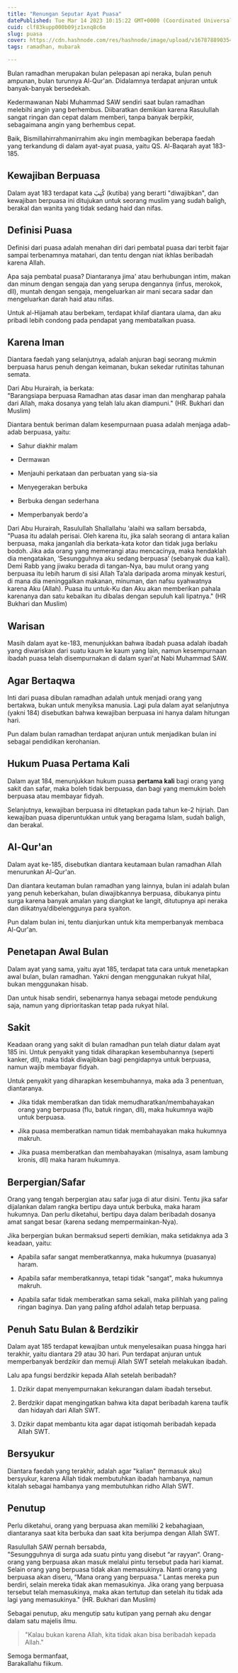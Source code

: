 ```yaml
---
title: "Renungan Seputar Ayat Puasa"
datePublished: Tue Mar 14 2023 10:15:22 GMT+0000 (Coordinated Universal Time)
cuid: clf83kupp000b09jz1xnq8c6m
slug: puasa
cover: https://cdn.hashnode.com/res/hashnode/image/upload/v1678788903540/ae791130-b632-409b-a51f-92938651739f.png
tags: ramadhan, mubarak

---
```


Bulan ramadhan merupakan bulan pelepasan api neraka, bulan penuh ampunan, bulan turunnya Al-Qur'an. Didalamnya terdapat anjuran untuk banyak-banyak bersedekah.

Kedermawanan Nabi Muhammad SAW sendiri saat bulan ramadhan melebihi angin yang berhembus. Diibaratkan demikian karena Rasulullah sangat ringan dan cepat dalam memberi, tanpa banyak berpikir, sebagaimana angin yang berhembus cepat.

Baik, Bismillahirrahmanirrahim aku ingin membagikan beberapa faedah yang terkandung di dalam ayat-ayat puasa, yaitu QS. Al-Baqarah ayat 183-185.

## Kewajiban Berpuasa

Dalam ayat 183 terdapat kata كُتِبَ (kutiba) yang berarti "diwajibkan", dan kewajiban berpuasa ini ditujukan untuk seorang muslim yang sudah baligh, berakal dan wanita yang tidak sedang haid dan nifas.

## Definisi Puasa

Definisi dari puasa adalah menahan diri dari pembatal puasa dari terbit fajar sampai terbenamnya matahari, dan tentu dengan niat ikhlas beribadah karena Allah.

Apa saja pembatal puasa? Diantaranya jima' atau berhubungan intim, makan dan minum dengan sengaja dan yang serupa dengannya (infus, merokok, dll), muntah dengan sengaja, mengeluarkan air mani secara sadar dan mengeluarkan darah haid atau nifas.

Untuk al-Hijamah atau berbekam, terdapat khilaf diantara ulama, dan aku pribadi lebih condong pada pendapat yang membatalkan puasa.

## Karena Iman

Diantara faedah yang selanjutnya, adalah anjuran bagi seorang mukmin berpuasa harus penuh dengan keimanan, bukan sekedar rutinitas tahunan semata.

Dari Abu Hurairah, ia berkata:  
"Barangsiapa berpuasa Ramadhan atas dasar iman dan mengharap pahala dari Allah, maka dosanya yang telah lalu akan diampuni." (HR. Bukhari dan Muslim)

Diantara bentuk beriman dalam kesempurnaan puasa adalah menjaga adab-adab berpuasa, yaitu:

* Sahur diakhir malam
    
* Dermawan
    
* Menjauhi perkataan dan perbuatan yang sia-sia
    
* Menyegerakan berbuka
    
* Berbuka dengan sederhana
    
* Memperbanyak berdo'a
    

Dari Abu Hurairah, Rasulullah Shallallahu ‘alaihi wa sallam bersabda,  
"Puasa itu adalah perisai. Oleh karena itu, jika salah seorang di antara kalian berpuasa, maka janganlah dia berkata-kata kotor dan tidak juga berlaku bodoh. Jika ada orang yang memerangi atau mencacinya, maka hendaklah dia mengatakan, ‘Sesungguhnya aku sedang berpuasa’ (sebanyak dua kali). Demi Rabb yang jiwaku berada di tangan-Nya, bau mulut orang yang berpuasa itu lebih harum di sisi Allah Ta’ala daripada aroma minyak kesturi, di mana dia meninggalkan makanan, minuman, dan nafsu syahwatnya karena Aku (Allah). Puasa itu untuk-Ku dan Aku akan memberikan pahala karenanya dan satu kebaikan itu dibalas dengan sepuluh kali lipatnya." (HR Bukhari dan Muslim)

## Warisan

Masih dalam ayat ke-183, menunjukkan bahwa ibadah puasa adalah ibadah yang diwariskan dari suatu kaum ke kaum yang lain, namun kesempurnaan ibadah puasa telah disempurnakan di dalam syari'at Nabi Muhammad SAW.

## Agar Bertaqwa

Inti dari puasa dibulan ramadhan adalah untuk menjadi orang yang bertakwa, bukan untuk menyiksa manusia. Lagi pula dalam ayat selanjutnya (yakni 184) disebutkan bahwa kewajiban berpuasa ini hanya dalam hitungan hari.

Pun dalam bulan ramadhan terdapat anjuran untuk menjadikan bulan ini sebagai pendidikan kerohanian.

## Hukum Puasa Pertama Kali

Dalam ayat 184, menunjukkan hukum puasa **pertama kali** bagi orang yang sakit dan safar, maka boleh tidak berpuasa, dan bagi yang memukim boleh berpuasa atau membayar fidyah.

Selanjutnya, kewajiban berpuasa ini ditetapkan pada tahun ke-2 hijriah. Dan kewajiban puasa diperuntukkan untuk yang beragama Islam, sudah baligh, dan berakal.

## Al-Qur'an

Dalam ayat ke-185, disebutkan diantara keutamaan bulan ramadhan Allah menurunkan Al-Qur'an.

Dan diantara keutaman bulan ramadhan yang lainnya, bulan ini adalah bulan yang penuh keberkahan, bulan diwajibkannya berpuasa, dibukanya pintu surga karena banyak amalan yang diangkat ke langit, ditutupnya api neraka dan diikatnya/dibelenggunya para syaiton.

Pun dalam bulan ini, tentu dianjurkan untuk kita memperbanyak membaca Al-Qur'an.

## Penetapan Awal Bulan

Dalam ayat yang sama, yaitu ayat 185, terdapat tata cara untuk menetapkan awal bulan, bulan ramadhan. Yakni dengan menggunakan rukyat hilal, bukan menggunakan hisab.

Dan untuk hisab sendiri, sebenarnya hanya sebagai metode pendukung saja, namun yang diprioritaskan tetap pada rukyat hilal.

## Sakit

Keadaan orang yang sakit di bulan ramadhan pun telah diatur dalam ayat 185 ini. Untuk penyakit yang tidak diharapkan kesembuhannya (seperti kanker, dll), maka tidak diwajibkan bagi pengidapnya untuk berpuasa, namun wajib membayar fidyah.

Untuk penyakit yang diharapkan kesembuhannya, maka ada 3 penentuan, diantaranya.

* Jika tidak memberatkan dan tidak memudharatkan/membahayakan orang yang berpuasa (flu, batuk ringan, dll), maka hukumnya wajib untuk berpuasa.
    
* Jika puasa memberatkan namun tidak membahayakan maka hukumnya makruh.
    
* Jika puasa memberatkan dan membahayakan (misalnya, asam lambung kronis, dll) maka haram hukumnya.
    

## Berpergian/Safar

Orang yang tengah berpergian atau safar juga di atur disini. Tentu jika safar dijalankan dalam rangka bertipu daya untuk berbuka, maka haram hukumnya. Dan perlu diketahui, bertipu daya dalam beribadah dosanya amat sangat besar (karena sedang mempermainkan-Nya).

Jika berpergian bukan bermaksud seperti demikian, maka setidaknya ada 3 keadaan, yaitu:

* Apabila safar sangat memberatkannya, maka hukumnya (puasanya) haram.
    
* Apabila safar memberatkannya, tetapi tidak "sangat", maka hukumnya makruh.
    
* Apabila safar tidak memberatkan sama sekali, maka pilihlah yang paling ringan baginya. Dan yang paling afdhol adalah tetap berpuasa.
    

## Penuh Satu Bulan & Berdzikir

Dalam ayat 185 terdapat kewajiban untuk menyelesaikan puasa hingga hari terakhir, yaitu diantara 29 atau 30 hari. Pun terdapat anjuran untuk memperbanyak berdzikir dan memuji Allah SWT setelah melakukan ibadah.

Lalu apa fungsi berdzikir kepada Allah setelah beribadah?

1. Dzikir dapat menyempurnakan kekurangan dalam ibadah tersebut.
    
2. Berdzikir dapat mengingatkan bahwa kita dapat beribadah karena taufik dan hidayah dari Allah SWT.
    
3. Dzikir dapat membantu kita agar dapat istiqomah beribadah kepada Allah SWT.
    

## Bersyukur

Diantara faedah yang terakhir, adalah agar "kalian" (termasuk aku) bersyukur, karena Allah tidak membutuhkan ibadah hambanya, namun kitalah sebagai hambanya yang membutuhkan ridho Allah SWT.

## Penutup

Perlu diketahui, orang yang berpuasa akan memiliki 2 kebahagiaan, diantaranya saat kita berbuka dan saat kita berjumpa dengan Allah SWT.

Rasulullah SAW pernah bersabda,  
"Sesungguhnya di surga ada suatu pintu yang disebut “ar rayyan“. Orang-orang yang berpuasa akan masuk melalui pintu tersebut pada hari kiamat. Selain orang yang berpuasa tidak akan memasukinya. Nanti orang yang berpuasa akan diseru, “Mana orang yang berpuasa.” Lantas mereka pun berdiri, selain mereka tidak akan memasukinya. Jika orang yang berpuasa tersebut telah memasukinya, maka akan tertutup dan setelah itu tidak ada lagi yang memasukinya." (HR. Bukhari dan Muslim)

Sebagai penutup, aku mengutip satu kutipan yang pernah aku dengar dalam satu majelis ilmu.

> "Kalau bukan karena Allah, kita tidak akan bisa beribadah kepada Allah."

Semoga bermanfaat,  
Barakallahu fiikum.